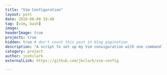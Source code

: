 ```yaml
---
title: "Vim Configuration"
layout: post
date: 2018-08-08 19:40
tag: [vim, bash]
image: 
headerImage: true
projects: true
hidden: true # don't count this post in blog pagination
description: "A script to set up my Vim conviguration with one command"
category: project
author: joshclark
externalLink: https://github.com/jkclark/vim-config

---
```

